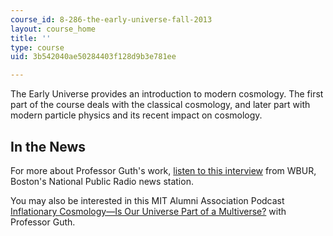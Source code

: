 ```yaml
---
course_id: 8-286-the-early-universe-fall-2013
layout: course_home
title: ''
type: course
uid: 3b542040ae50284403f128d9b3e781ee

---
```

The Early Universe provides an introduction to modern cosmology. The first part of the course deals with the classical cosmology, and later part with modern particle physics and its recent impact on cosmology.

In the News
-----------

For more about Professor Guth's work, [listen to this interview](http://www.wbur.org/2015/02/26/visionaries-alan-guth-mit) from WBUR, Boston's National Public Radio news station.

You may also be interested in this MIT Alumni Association Podcast [Inflationary Cosmology—Is Our Universe Part of a Multiverse?](https://alum.mit.edu/slice/podcast-inflationary-cosmology-our-universe-part-multiverse) with Professor Guth.
